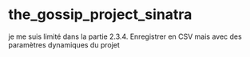 # the_gossip_project_sinatra
je me suis limité dans la partie 
2.3.4. Enregistrer en CSV mais avec des paramètres dynamiques  du projet